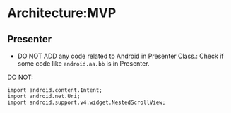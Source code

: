 # Architecture:MVP
## Presenter
- DO NOT ADD any code related to Android in Presenter Class.: Check if some code like `android.aa.bb` is in Presenter.

DO NOT:
```
import android.content.Intent;
import android.net.Uri;
import android.support.v4.widget.NestedScrollView;
```
